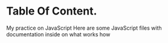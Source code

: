 # Table Of Content.
My practice on JavaScript
Here are some JavaScript files with documentation inside on what works how
